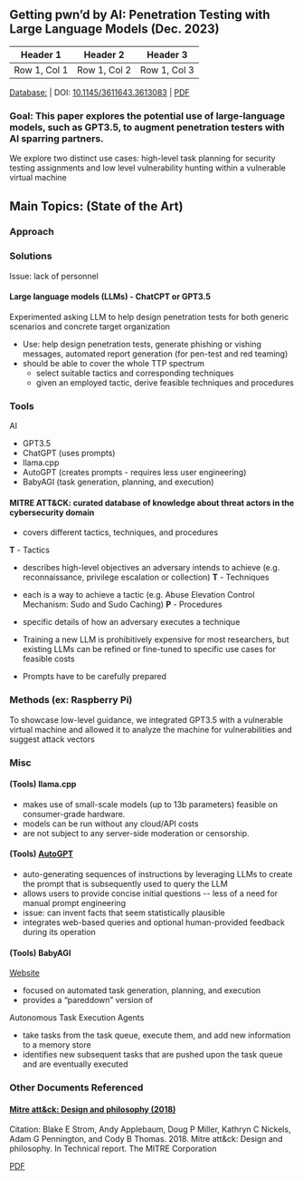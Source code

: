 ## Getting pwn’d by AI: Penetration Testing with Large Language Models (Dec. 2023)

| Header 1 | Header 2 | Header 3 |
|----------|----------|----------|
| Row 1, Col 1 | Row 1, Col 2 | Row 1, Col 3 |

[Database:](https://dl-acm-org.ezproxy.semo.edu:2443/doi/10.1145/3611643.3613083)		|		DOI: [10.1145/3611643.3613083](https://dl.acm.org/doi/10.1145/3611643.3613083)			|		[PDF](https://dl-acm-org.ezproxy.semo.edu:2443/doi/pdf/10.1145/3611643.3613083) 

### Goal: This paper explores the potential use of large-language models, such as GPT3.5, to augment penetration testers with AI sparring partners. 

We explore two distinct use cases: high-level task planning for security testing assignments and low level vulnerability hunting within a vulnerable virtual machine
	
	
## Main Topics: (State of the Art)

### Approach

### Solutions
Issue: lack of personnel

#### Large language models (LLMs) - ChatCPT or GPT3.5

Experimented asking LLM to help design penetration tests for both generic scenarios and concrete target organization

* Use: help design penetration tests, generate phishing or vishing messages, automated report generation (for pen-test and red teaming)
* should be able to cover the whole TTP spectrum 
	* select suitable tactics and corresponding techniques
	* given an employed tactic, derive feasible techniques and procedures

### Tools

AI
* GPT3.5
* ChatGPT (uses prompts)
* llama.cpp
* AutoGPT (creates prompts - requires less user engineering)
* BabyAGI (task generation, planning, and execution)


#### MITRE ATT&CK: curated database of knowledge about threat actors in the cybersecurity domain
* covers different tactics, techniques, and procedures

**T** - Tactics
* describes high-level objectives an adversary intends to achieve (e.g. reconnaissance, privilege escalation or collection)
**T** - Techniques
* each is a way to achieve a tactic (e.g. Abuse Elevation Control Mechanism: Sudo and Sudo Caching)
**P** - Procedures
* specific details of how an adversary executes a technique

* Training a new LLM is prohibitively expensive for most researchers, but existing LLMs can be refined or fine-tuned to specific use cases for feasible costs
*  Prompts have to be carefully prepared

	
### Methods (ex: Raspberry Pi)
To showcase low-level guidance, we integrated GPT3.5 with a vulnerable virtual machine and allowed it to analyze the machine for vulnerabilities and suggest attack vectors

### Misc

#### (Tools) llama.cpp
* makes use of small-scale models (up to 13b parameters) feasible on consumer-grade hardware.
* models can be run without any cloud/API costs
* are not subject to any server-side moderation or censorship.

#### (Tools) [AutoGPT](https://github.com/Significant-Gravitas/Auto-GPT)  
* auto-generating sequences of instructions by leveraging LLMs to create the prompt that is subsequently used to query the LLM
* allows users to provide concise initial questions -- less of a need for manual prompt engineering
* issue: can invent facts that seem statistically plausible
* integrates web-based queries and optional human-provided feedback during its operation

#### (Tools) BabyAGI

[Website](https://github.com/yoheinakajima/babyagi)

* focused on automated task generation, planning, and execution
* provides a “pareddown” version of 

Autonomous Task Execution Agents 
* take tasks from the task queue, execute them, and add new information to a memory store
* identifies new subsequent tasks that are pushed upon the task queue and are eventually executed

### Other Documents Referenced

#### [Mitre att&ck: Design and philosophy (2018)](https://www.mitre.org/news-insights/publication/mitre-attck-design-and-philosophy)

Citation: Blake E Strom, Andy Applebaum, Doug P Miller, Kathryn C Nickels, Adam G
Pennington, and Cody B Thomas. 2018. Mitre att&ck: Design and philosophy. In
Technical report. The MITRE Corporation

[PDF](https://attack.mitre.org/docs/ATTACK_Design_and_Philosophy_March_2020.pdf) 

